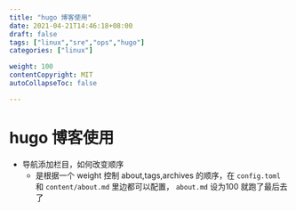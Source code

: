 ```yaml
---
title: "hugo 博客使用"
date: 2021-04-21T14:46:18+08:00
draft: false
tags: ["linux","sre","ops","hugo"]
categories: ["linux"]

weight: 100
contentCopyright: MIT
autoCollapseToc: false

---
```


# hugo 博客使用

* 导航添加栏目，如何改变顺序
    * 是根据一个 weight 控制 about,tags,archives 的顺序，在 `config.toml` 和 `content/about.md` 里边都可以配置， `about.md` 设为100 就跑了最后去了